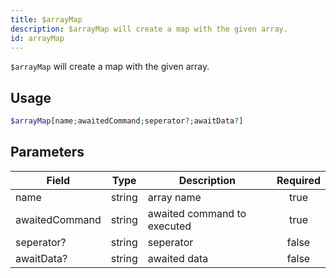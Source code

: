 ```yaml
---
title: $arrayMap
description: $arrayMap will create a map with the given array.
id: arrayMap
---
```


`$arrayMap` will create a map with the given array.

## Usage

```php
$arrayMap[name;awaitedCommand;seperator?;awaitData?]
```

## Parameters

| Field     | Type     | Description                                                        | Required |
|-----------|----------|--------------------------------------------------------------------|:--------:|
| name      | string   | array name                                                          |   true   |
| awaitedCommand | string | awaited command to executed      |  true   |
| seperator? | string | seperator      |  false   |
| awaitData? | string | awaited data                                            |  false   |